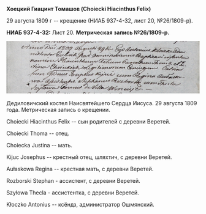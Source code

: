 **Хоецкий Гиацинт Томашов (Choiecki Hiacinthus Felix)**

29 августа 1809 г -- крещение (НИАБ 937-4-32, лист 20, №26/1809-р).

**НИАБ 937-4-32:** Лист 20. **Метрическая запись №26/1809-р.**

![](./media/f6525611d493e8fabdbf68d5044b2ad7e9eedcf4.png)

Дедиловичский костел Наисвятейшего Сердца Иисуса. 29 августа 1809 года.
Метрическая запись о крещении.

Choiecki Hiacinthus Felix -- сын родителей с деревни Веретей.

Choiecki Thoma -- отец.

Choiecka Justina -- мать.

Kijuc Josephus -- крестный отец, шляхтич, с деревни Веретей.

Aułaskowa Regina -- крестная мать, с деревни Веретей.

Rozborski Stephan - ассистент, с деревни Веретей.

Szyłowa Thecla - ассистентка, с деревни Веретей.

Kłoczko Antonius -- ксёндз, администратор Ошмянский.
